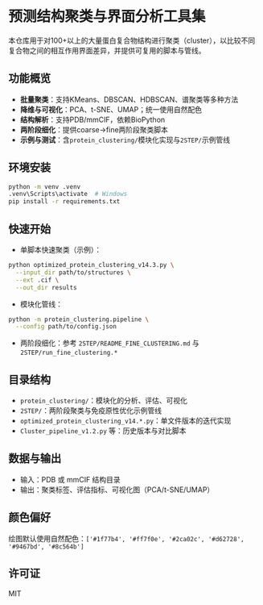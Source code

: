 # 预测结构聚类与界面分析工具集

本仓库用于对100+以上的大量蛋白复合物结构进行聚类（cluster），以比较不同复合物之间的相互作用界面差异，并提供可复用的脚本与管线。

## 功能概览
- **批量聚类**：支持KMeans、DBSCAN、HDBSCAN、谱聚类等多种方法
- **降维与可视化**：PCA、t-SNE、UMAP；统一使用自然配色
- **结构解析**：支持PDB/mmCIF，依赖BioPython
- **两阶段细化**：提供coarse→fine两阶段聚类脚本
- **示例与测试**：含`protein_clustering/`模块化实现与`2STEP/`示例管线

## 环境安装
```bash
python -m venv .venv
.venv\Scripts\activate  # Windows
pip install -r requirements.txt
```

## 快速开始
- 单脚本快速聚类（示例）：
```bash
python optimized_protein_clustering_v14.3.py \
  --input_dir path/to/structures \
  --ext .cif \
  --out_dir results
```
- 模块化管线：
```bash
python -m protein_clustering.pipeline \
  --config path/to/config.json
```
- 两阶段细化：参考 `2STEP/README_FINE_CLUSTERING.md` 与 `2STEP/run_fine_clustering.*`

## 目录结构
- `protein_clustering/`：模块化的分析、评估、可视化
- `2STEP/`：两阶段聚类与免疫原性优化示例管线
- `optimized_protein_clustering_v14.*.py`：单文件版本的迭代实现
- `Cluster_pipeline_v1.2.py` 等：历史版本与对比脚本

## 数据与输出
- 输入：PDB 或 mmCIF 结构目录
- 输出：聚类标签、评估指标、可视化图（PCA/t-SNE/UMAP）

## 颜色偏好
绘图默认使用自然配色：`['#1f77b4', '#ff7f0e', '#2ca02c', '#d62728', '#9467bd', '#8c564b']`

## 许可证
MIT
